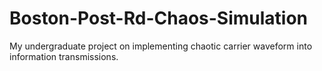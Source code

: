 # Boston-Post-Rd-Chaos-Simulation
My undergraduate project on implementing chaotic carrier waveform into information transmissions.
